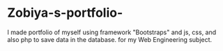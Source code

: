 # Zobiya-s-portfolio-
I made portfolio of myself using framework "Bootstraps" and js, css, and also php to save data in the database. for my Web Engineering subject.
